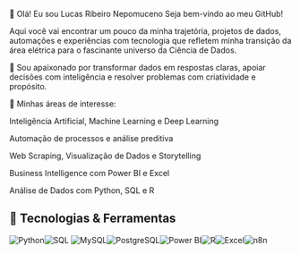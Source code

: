 👋 Olá! Eu sou Lucas Ribeiro Nepomuceno
Seja bem-vindo ao meu GitHub!

Aqui você vai encontrar um pouco da minha trajetória, projetos de dados, automações e experiências com tecnologia que refletem minha transição da área elétrica para o fascinante universo da Ciência de Dados.

🎯 Sou apaixonado por transformar dados em respostas claras, apoiar decisões com inteligência e resolver problemas com criatividade e propósito.

🧠 Minhas áreas de interesse:

Inteligência Artificial, Machine Learning e Deep Learning

Automação de processos e análise preditiva

Web Scraping, Visualização de Dados e Storytelling

Business Intelligence com Power BI e Excel

Análise de Dados com Python, SQL e R
  
## 🚀 Tecnologias & Ferramentas  
![Python](https://img.shields.io/badge/Python-05122A?style=flat&logo=python)![SQL](https://img.shields.io/badge/SQL-05122A?style=flat&logo=microsoftsqlserver&logoColor=white)  ![MySQL](https://img.shields.io/badge/MySQL-05122A?style=flat&logo=mysql)![PostgreSQL](https://img.shields.io/badge/PostgreSQL-05122A?style=flat&logo=postgresql)![Power BI](https://img.shields.io/badge/Power%20BI-05122A?style=flat&logo=powerbi)![R](https://img.shields.io/badge/R-05122A?style=flat&logo=r)![Excel](https://img.shields.io/badge/Excel-05122A?style=flat&logo=microsoft-excel)![n8n](https://img.shields.io/badge/n8n-05122A?style=flat&logo=n8n)
